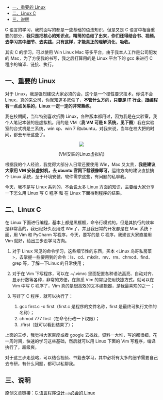 - [一、重要的 Linux](#一重要的-linux)
- [二、Linux C](#二linux-c)
- [三、说明](#三说明)

C 语言的学习，我前面写的都是一些基础的语法知识，但是又是 C 语言中相当重要的部分，**我只是把核心的知识点，精简的总结了出来，你们还得结合书、视频，去学习其中细节、去实践，只有这样，才能真正的理解消化、吸收。**

其实 C 的学习，可以使用 Win Linux Mac 等多平台，由于我本人工作是公司配发的 Mac，为了方便我的书写，我之后打算用的是 Linux 平台下的 gcc 来进行 C 程序的编译、链接、执行。

## 一、重要的 Linux

对于 Linux，我是强烈建议大家必须的会，这个是一个硬性要求技术，你说不会 Linux，真的来公司，你就知道多悲催了，**不管什么方向，只要是 IT 行业，跟编程有一点点关系的，Linux 一定一定的非常熟练。**

我在校期间，当年特别喜欢折腾 Linux，各种版本都用过，因为我是在实验室，我个人笔记本装的是虚拟机，用的是 VM（**我 VM 可是 8 系统，见下图**）我在实验室的台式机是三系统，win xp、win 7 和ubuntu，对我来说，当年在校大把的时间，都去专研这些了。

<div align=center><img src='https://mmbiz.qpic.cn/mmbiz_jpg/iaumSdLKJXtRSKj6ZXO4zVjicIicxau9sr7VCm1915dsoJKPouh0W9lUBkDyxn7iaiaqSZcHAdVJADYavXC06UBAicAA/640?wx_fmt=jpeg&tp=webp&wxfrom=5&wx_lazy=1&wx_co=1'></div>
<p align=center>(VM安装的Linux虚拟机)</p>

根据我的个人经验，我觉得大部分人日常还要使用 Win，Mac 又太贵，**我是建议大家用 VM 安装虚拟机，去 ubuntu 官网下载镜像即可**，运维方向的建议直接搞个 Linux 系统，至于环境安装，软件需求这些，有问题的私聊我。

今天，我不是写 Linux 系列的，不会说太多 Linux 方面的知识，主要给大家分享一下怎么用 Linux 写 C 程序 和 在 Linux 下面得到程序的结果。

## 二、Linux C

在 Linux 下面进行编程，基本上都是黑框框，命令行模式的，但是其执行的效率是非常高的，我已经好久没用过 Win了，并且我日常的开发都是在 Mac 系统下面，用 Vim 和 PyCharm 写程序，今天，要写的是 C 程序，我建议大家直接用 Vim 就好，给出三步走学习方向。

1. 对于 Linux 常见的命令学习，这些细节性的东西，买本 <Linux 鸟哥私房菜>，去掌握一些要用到的命令：ls、cd、mkdir、mv、rm、chmod、find、grep 等，了解一下Linux 的日常使用；

2. 对于在 Vim 下写程序，可以在 ~/.vimrc 里面配置各种语法高亮、自动对齐、显示行数等各种，非常的方便，在熟悉 Vim 的常见使用快捷方式，就可以在 Vim 中写 C 程序了，Vim 真的是很高效的文本编辑器，是我最喜欢的之一；

3. 写好了 C 程序，就可以执行了：
   1. gcc first.c -o first（first.c 是程序的文件名称，first 是最终可执行文件的名称）；
   2. chmod 777 first（在命令行改一下权限）；
   3. ./first（就可以看到结果了）；

上面的三步，我觉得大家百度或者 google 去找找，资料一大堆，写的都很细，花一周时间，快速的学习这些基础，然后就可以用 Linux 下面的 Vim 写程序，编译执行了，超级爽。

对于这三步走战略，可以结合视频、书籍去学习，其中必将有太多的细节需要自己去专研，有什么问题，都可以私聊我。

## 三、说明

原创文章链接：[C 语言程序设计-->必会的 Linux](https://mp.weixin.qq.com/s?__biz=MzU4MjQ3NzEyNA==&mid=2247483838&idx=1&sn=456eabd301bfb7f57204ebc59f9a94a5&chksm=fdb6f595cac17c839100f8f0e141eebe9a32c897bce92fe46ef4724418a6eaa11da7c7b989fc&token=1250675081&lang=zh_CN#rd)
